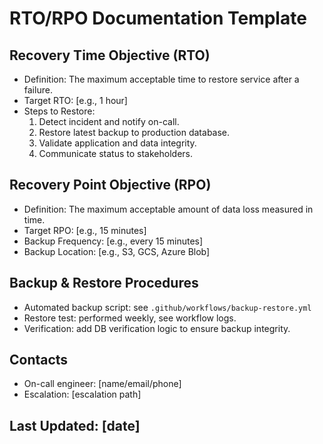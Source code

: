 # RTO/RPO Documentation Template

## Recovery Time Objective (RTO)
- Definition: The maximum acceptable time to restore service after a failure.
- Target RTO: [e.g., 1 hour]
- Steps to Restore:
  1. Detect incident and notify on-call.
  2. Restore latest backup to production database.
  3. Validate application and data integrity.
  4. Communicate status to stakeholders.

## Recovery Point Objective (RPO)
- Definition: The maximum acceptable amount of data loss measured in time.
- Target RPO: [e.g., 15 minutes]
- Backup Frequency: [e.g., every 15 minutes]
- Backup Location: [e.g., S3, GCS, Azure Blob]

## Backup & Restore Procedures
- Automated backup script: see `.github/workflows/backup-restore.yml`
- Restore test: performed weekly, see workflow logs.
- Verification: add DB verification logic to ensure backup integrity.

## Contacts
- On-call engineer: [name/email/phone]
- Escalation: [escalation path]

## Last Updated: [date]
